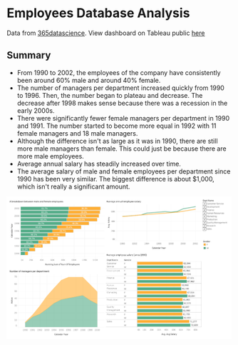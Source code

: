 # Employees Database Analysis

Data from [365datascience](https://365datascience.com/set-up-database-sql/). View dashboard on Tableau public [here](https://public.tableau.com/profile/elaine2327#!/vizhome/employees_15825290635430/Dashboard1)

## Summary
* From 1990 to 2002, the employees of the company have consistently been around 60% male and around 40% female.
* The number of managers per department increased quickly from 1990 to 1996. Then, the number began to plateau and decrease. The decrease after 1998 makes sense because there was a recession in the early 2000s.
* There were significantly fewer female managers per department in 1990 and 1991. The number started to become more equal in 1992 with 11 female managers and 18 male managers. 
* Although the difference isn't as large as it was in 1990, there are still more male managers than female. This could just be because there are more male employees.
* Average annual salary has steadily increased over time.
* The average salary of male and female employees per department since 1990 has been very similar. The biggest difference is about $1,000, which isn't really a significant amount.

![Dashboard](https://github.com/kimela1/SQL/blob/master/Employees/Employees-Dashboard.png)
